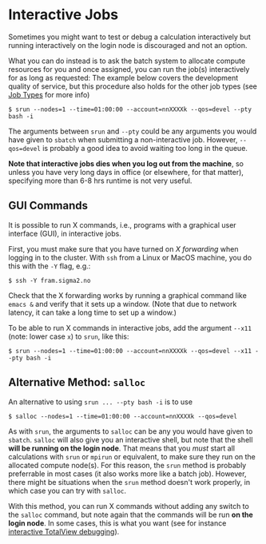 # Interactive Jobs

Sometimes you might want to test or debug a calculation interactively but
running interactively on the login node is discouraged and not an option.

What you can do instead is to ask the batch system to allocate compute resources for you and once assigned, you can run the job(s) interactively for as long as requested: The example below covers the development quality of service, but this procedure also holds for the other job types (see [Job Types](jobtypes.md) for more info)

    $ srun --nodes=1 --time=01:00:00 --account=nnXXXXk --qos=devel --pty bash -i

The arguments between `srun` and `--pty` could
be any arguments you would have given to `sbatch` when submitting a
non-interactive job. However, `--qos=devel` is probably a good idea to avoid
waiting too long in the queue.

**Note that interactive jobs dies when you log out from the machine**, so unless you have very long days in office (or elsewhere, for that matter), specifying more than 6-8 hrs runtime is not very useful. 

## GUI Commands

It is possible to run X commands, i.e., programs with a graphical user
interface (GUI), in interactive jobs.

First, you must make sure that you have turned on *X forwarding* when logging
in to the cluster.  With `ssh` from a Linux or MacOS machine, you do this with
the `-Y` flag, e.g.:

    $ ssh -Y fram.sigma2.no

Check that the X forwarding works by running a graphical command like `emacs &`
and verify that it sets up a window.  (Note that due to network latency, it
can take a long time to set up a window.)

To be able to run X commands in interactive jobs, add the argument `--x11`
(note: lower case `x`) to `srun`, like this:

    $ srun --nodes=1 --time=01:00:00 --account=nnXXXXk --qos=devel --x11 --pty bash -i

## Alternative Method: `salloc`

An alternative to using `srun ... --pty bash -i` is to use

    $ salloc --nodes=1 --time=01:00:00 --account=nnXXXXk --qos=devel

As with `srun`, the arguments to `salloc` can be any you would have
given to `sbatch`.  `salloc` will also give you an interactive shell, but note
that the shell **will be running on the login node**.  That means that you
*must* start all calculations with `srun` or `mpirun` or equivalent, to make
sure they run on the allocated compute node(s).  For this reason, the `srun`
method is probably preferrable in most cases (it also works more like a batch
job).  However, there might be situations when the `srun` method doesn't work
properly, in which case you can try with `salloc`.

With this method, you can run X commands without adding any switch to the
`salloc` command, but note again that the commands will be run **on the login
node**.  In some cases, this is what you want (see for instance
[interactive TotalView debugging](../development/debugging.md#debugging-interactive)).
